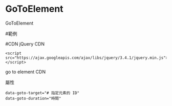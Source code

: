 # GoToElement
GoToElement

#範例


#CDN
jQuery CDN

    <script src="https://ajax.googleapis.com/ajax/libs/jquery/3.4.1/jquery.min.js"></script>

go to element CDN

    

屬性

    data-goto-target="# 指定元素的 ID" 
    data-goto-duration="時間"

